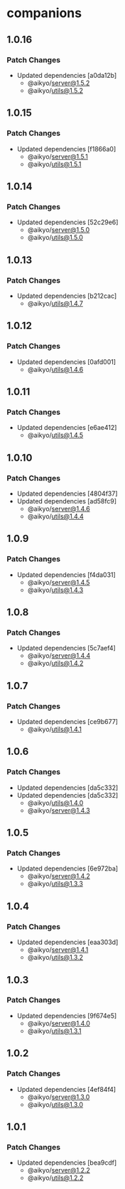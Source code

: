 # companions

## 1.0.16

### Patch Changes

- Updated dependencies [a0da12b]
  - @aikyo/server@1.5.2
  - @aikyo/utils@1.5.2

## 1.0.15

### Patch Changes

- Updated dependencies [f1866a0]
  - @aikyo/server@1.5.1
  - @aikyo/utils@1.5.1

## 1.0.14

### Patch Changes

- Updated dependencies [52c29e6]
  - @aikyo/server@1.5.0
  - @aikyo/utils@1.5.0

## 1.0.13

### Patch Changes

- Updated dependencies [b212cac]
  - @aikyo/utils@1.4.7

## 1.0.12

### Patch Changes

- Updated dependencies [0afd001]
  - @aikyo/utils@1.4.6

## 1.0.11

### Patch Changes

- Updated dependencies [e6ae412]
  - @aikyo/utils@1.4.5

## 1.0.10

### Patch Changes

- Updated dependencies [4804f37]
- Updated dependencies [ad58fc9]
  - @aikyo/server@1.4.6
  - @aikyo/utils@1.4.4

## 1.0.9

### Patch Changes

- Updated dependencies [f4da031]
  - @aikyo/server@1.4.5
  - @aikyo/utils@1.4.3

## 1.0.8

### Patch Changes

- Updated dependencies [5c7aef4]
  - @aikyo/server@1.4.4
  - @aikyo/utils@1.4.2

## 1.0.7

### Patch Changes

- Updated dependencies [ce9b677]
  - @aikyo/utils@1.4.1

## 1.0.6

### Patch Changes

- Updated dependencies [da5c332]
- Updated dependencies [da5c332]
  - @aikyo/utils@1.4.0
  - @aikyo/server@1.4.3

## 1.0.5

### Patch Changes

- Updated dependencies [6e972ba]
  - @aikyo/server@1.4.2
  - @aikyo/utils@1.3.3

## 1.0.4

### Patch Changes

- Updated dependencies [eaa303d]
  - @aikyo/server@1.4.1
  - @aikyo/utils@1.3.2

## 1.0.3

### Patch Changes

- Updated dependencies [9f674e5]
  - @aikyo/server@1.4.0
  - @aikyo/utils@1.3.1

## 1.0.2

### Patch Changes

- Updated dependencies [4ef84f4]
  - @aikyo/server@1.3.0
  - @aikyo/utils@1.3.0

## 1.0.1

### Patch Changes

- Updated dependencies [bea9cdf]
  - @aikyo/server@1.2.2
  - @aikyo/utils@1.2.2
